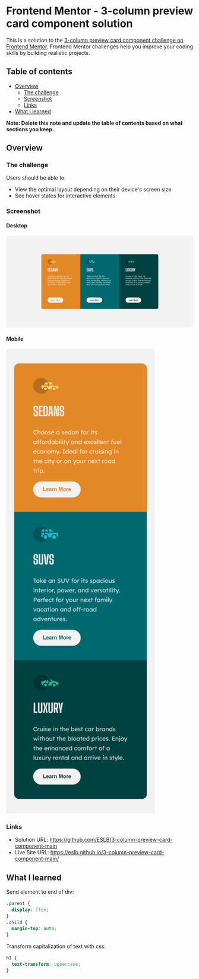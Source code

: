 # Frontend Mentor - 3-column preview card component solution

This is a solution to the [3-column preview card component challenge on Frontend Mentor](https://www.frontendmentor.io/challenges/3column-preview-card-component-pH92eAR2-). Frontend Mentor challenges help you improve your coding skills by building realistic projects. 

## Table of contents

- [Overview](#overview)
  - [The challenge](#the-challenge)
  - [Screenshot](#screenshot)
  - [Links](#links)
- [What I learned](#what-i-learned)

**Note: Delete this note and update the table of contents based on what sections you keep.**

## Overview

### The challenge

Users should be able to:

- View the optimal layout depending on their device's screen size
- See hover states for interactive elements

### Screenshot
#### Desktop
![](./screenshot_desktop.png)
#### Mobile
<img src="./screenshot_mobile.png" width="400">

### Links

- Solution URL: https://github.com/ESLB/3-column-preview-card-component-main
- Live Site URL: https://eslb.github.io/3-column-preview-card-component-main/

## What I learned

Send element to end of div:
```css
.parent {
  display: flex;
}
.child {
  margin-top: auto;
}
```
Transform capitalization of text with css:
```css
h1 {
  text-transform: uppercase;
}
```
